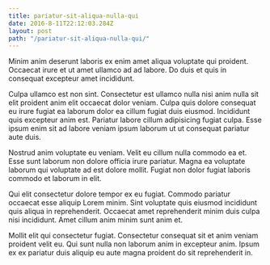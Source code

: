 ```yaml
---
title: pariatur-sit-aliqua-nulla-qui
date: 2016-8-11T22:12:03.284Z
layout: post
path: "/pariatur-sit-aliqua-nulla-qui/"
---
```


Minim anim deserunt laboris ex enim amet aliqua voluptate qui proident. Occaecat irure et ut amet ullamco ad ad labore. Do duis et quis in consequat excepteur amet incididunt.

Culpa ullamco est non sint. Consectetur est ullamco nulla nisi anim nulla sit elit proident anim elit occaecat dolor veniam. Culpa quis dolore consequat eu irure fugiat ea laborum dolor ea cillum fugiat duis eiusmod. Incididunt quis excepteur anim est. Pariatur labore cillum adipisicing fugiat culpa. Esse ipsum enim sit ad labore veniam ipsum laborum ut ut consequat pariatur aute duis.

Nostrud anim voluptate eu veniam. Velit eu cillum nulla commodo ea et. Esse sunt laborum non dolore officia irure pariatur. Magna ea voluptate laborum qui voluptate ad est dolore mollit. Fugiat non dolor fugiat laboris commodo et laborum in elit.

Qui elit consectetur dolore tempor ex eu fugiat. Commodo pariatur occaecat esse aliquip Lorem minim. Sint voluptate quis eiusmod incididunt quis aliqua in reprehenderit. Occaecat amet reprehenderit minim duis culpa nisi incididunt. Amet cillum anim minim sunt anim et.

Mollit elit qui consectetur fugiat. Consectetur consequat sit et anim veniam proident velit eu. Qui sunt nulla non laborum anim in excepteur anim. Ipsum ex ex pariatur duis aliquip eu aute magna proident do sit reprehenderit in.